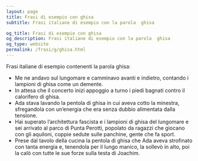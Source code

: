 ```yaml
---
layout: page
title: Frasi di esempio con ghisa 
subtitle: Frasi italiane di esempio con la parola  ghisa

og_title: Frasi di esempio con ghisa 
og_description: Frasi italiane di esempio con la parola  ghisa
og_type: website
permalink: /frasi/g/ghisa.html
---
```


Frasi italiane di esempio contenenti la parola ghisa:


- Me ne andavo sul lungomare e camminavo avanti e indietro, contando i lampioni di ghisa come un demente.
- In attesa che il concerto inizi appoggio a turno i piedi bagnati contro il calorifero di ghisa.
- Ada stava lavando la pentola di ghisa in cui aveva cotto la minestra, sfregandola con un’energia che era senza dubbio alimentata dalla tensione.
- Hai superato l’architettura fascista e i lampioni di ghisa del lungomare e sei arrivato al parco di Punta Perotti, popolato da ragazzi che giocano con gli aquiloni, coppie sedute sulle panchine, gente che fa sport.
- Prese dal tavolo della cucina la pentola di ghisa che Ada aveva strofinato con tanta energia e, tenendola per il lungo manico, la sollevò in alto, poi la calò con tutte le sue forze sulla testa di Joachim.

